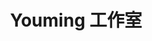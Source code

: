 ---
pageLayout: friends
title: Youming 工作室
description: 创造自己喜欢的东西真的很酷！
permalink: /friends/
list:
  -
    name: YOU MING 柚明
    link: /notes/更多/工作室.html#you-ming-柚明
    avatar: https://RI.youming.us.kg/ym-ys.png
    location: 中国
    organization: Youming 工作室
    desc: 在放弃之前，成功的可能性永远不会归零。
    backgroundColor: rgba(34, 139, 230, 0.65)
    color: rgb(255, 255, 255, 0.9)
    nameColor: rgb(255, 255, 255, 0.9)
    socials:
      -
        icon: bilibili
        link: https://space.bilibili.com/1337092956
      -
        icon: github
        link: https://github.com/YOU-MING-6
groups:
  -
    title: 工作室 成员
    list:
      -
        name: 某团一笑
        link: /notes/更多/工作室.html#某团一笑
        avatar: https://RI.youming.us.kg/tx-2-ys.png
        location: 中国
        organization: Youming 工作室
        desc: 现在，让我们来看看答案。
        backgroundColor: rgba(253, 126, 20, 0.65)
        color: rgb(255, 255, 255, 0.9)
        nameColor: rgb(255, 255, 255, 0.9)
        socials:
          -
            icon: bilibili
            link: https://space.bilibili.com/3493093632379150
      -
        name: Afly-dream
        link: /notes/更多/工作室.html#afly-dream
        avatar: https://RI.youming.us.kg/tx-3-ys.png
        location: 中国
        organization: Youming 工作室
        desc: 有梦想，才能有希望。
        backgroundColor: rgba(190, 75, 219, 0.65)
        color: rgb(255, 255, 255, 0.9)
        nameColor: rgb(255, 255, 255, 0.9)
        socials:
          -
            icon: bilibili
            link: https://space.bilibili.com/1364066451
          -
            icon: github
            link: https://github.com/Afly-dream

---